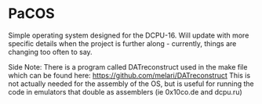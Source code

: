 PaCOS
=====

Simple operating system designed for the DCPU-16. Will update with more specific details when the project is further along - currently, things are changing too often to say.


Side Note:
There is a program called DATreconstruct used in the make file which can be found here:
https://github.com/melari/DATreconstruct
This is not actually needed for the assembly of the OS, but is useful for running the code in
emulators that double as assemblers (ie 0x10co.de and dcpu.ru)